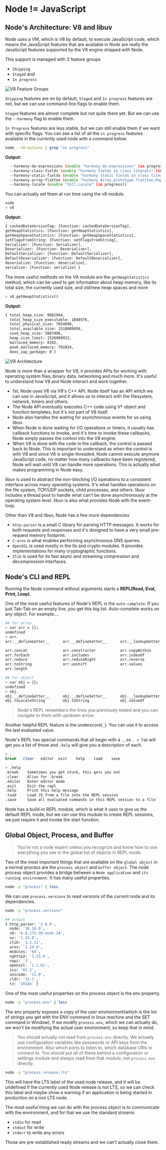 # Node != JavaScript

## Node's Architecture: V8 and libuv

Node uses a VM, which is V8 by default, to execute JavaScript code, which means the JavaScript features that are available in Node are really the JavaScript features supported by the V8 engine shipped with Node.

This support is managed with 3 feature groups
- `Shipping`
- `Staged` and
- `In progress`

![V8 Feature Groups](https://user-images.githubusercontent.com/8571179/57565680-f06daa00-73e3-11e9-9020-6d7281b77f18.png)


`Shipping` features are on by default, `Staged` and `In progress` features are not, but we can use command-line flags to enable them.

`Staged` features are almost complete but not quite there yet. But we can use the `--harmony` flag to enable them.

`In Progress` features are less stable, but we can still enable them if we want with specific flags. You can see a list of all the `in progress` features available in the currently used node with a command below.
```bash
node --v8-options | grep "in progress"
```
**Output:**
```bash
  --harmony-do-expressions (enable "harmony do-expressions" (in progress))
  --harmony-class-fields (enable "harmony fields in class literals" (in progress))
  --harmony-static-fields (enable "harmony static fields in class literals" (in progress))
  --harmony-array-flatten (enable "harmony Array.prototype.flat{ten,Map}" (in progress))
  --harmony-locale (enable "Intl.Locale" (in progress))
```

You can actually set them at run time using the v8 module.
```bash
node
> v8
```
**Output:**
```bash
{ cachedDataVersionTag: [Function: cachedDataVersionTag],
getHeapStatistics: [Function: getHeapStatistics],
getHeapSpaceStatistics: [Function: getHeapSpaceStatistics],
setFlagsFromString: [Function: setFlagsFromString],
Serializer: [Function: Serializer],
Deserializer: [Function: Deserializer],
DefaultSerializer: [Function: DefaultSerializer],
DefaultDeserializer: [Function: DefaultDeserializer],
deserialize: [Function: deserialize],
serialize: [Function: serialize] }
```

The more useful methods on the V8 module are the `getHeapStatistics` method, which can be used to get information about heap memory, like its total size, the currently used size, and old/new heap spaces and more
```bash
> v8.getHeapStatistics()
```
**Output:**
```bash
{ total_heap_size: 9682944,
  total_heap_size_executable: 1048576,
  total_physical_size: 7054096,
  total_available_size: 1518088656,
  used_heap_size: 5867496,
  heap_size_limit: 1526909922,
  malloced_memory: 8192,
  peak_malloced_memory: 702824,
  does_zap_garbage: 0 }
```

![V8 Architecture](https://user-images.githubusercontent.com/8571179/57565652-5443a300-73e3-11e9-8d69-5932f3a07627.png)

Node is more than a wrapper for V8, it provides APIs for working with operating system files, binary data, networking and much more. It's useful to understand how V8 and Node interact and work together. 
- 1st, Node uses V8 via V8's C++ API. Node itself has an API which we can use in JavaScript, and it allows us to interact with the filesystem, network, timers and others.
- The Node API eventually executes C++ code using V* object and function templetes, but it's not part of V8 itself.
- Node also handles the waiting for asynchronous events for us using libuv.
- When Node is done waiting for I/O operations or timers, it usually has callback functions to invoke, and it's time to invoke these callbacks, Node simply passes the control into the V8 engine.
- When V8 is done with the code in the callback, the control is passed back to Node. This is important to understand as when the control is with V8 and since V8 is single-threaded, Node cannot execute anymore JavaScript code, no matter how many callbacks have been registered, Node will wait until V8 can handle more operations. This is actually what makes programming in Node easy.

libuv is used to abstract the non-blocking I/O operations to a consistent interface across many operating systems. It's what handles operations on the file system, TCP/UDP sockets, child processes, and others.
libuv includes a thread pool to handle what can't be done asynchronously at the operating system level.
libuv is also what provides Node with the event-loop.

Other than V8 and libuv, Node has a few more dependencies
- `http-parser` is a small C library for parsing HTTP messages. It works for both requests and responses and it's designed to have a very small pre-request memory footprint.
- `C-ares` is what enables performing asynchronous DNS queries.
- `OpenSSL` is used mostly in the tls and crypto modules. It provides implementations for many cryptographic functions.
- `Zlib` is used for its fast async and streaming compression and decompression interfaces.

## Node's CLI and REPL
Running the Node command without arguments starts a **REPL(Read, Eval, Print, Loop)**.

One of the most useful features of Node's REPL is the `auto-complete`. If you just Tab-Tab on an empty line, you get this big list.
Auto-complete works on any object. For example....
```bash
## for array
> var arr = [];
undefined
> arr.
arr.__defineGetter__      arr.__defineSetter__      arr.__lookupGetter__      arr.__lookupSetter__      arr.__proto__             arr.hasOwnProperty        arr.isPrototypeOf         arr.propertyIsEnumerable  arr.valueOf

arr.concat                arr.constructor           arr.copyWithin            arr.entries               arr.every                 arr.fill                  arr.filter                arr.find                  arr.findIndex
arr.forEach               arr.includes              arr.indexOf               arr.join                  arr.keys                  arr.lastIndexOf           arr.map                   arr.pop                   arr.push
arr.reduce                arr.reduceRight           arr.reverse               arr.shift                 arr.slice                 arr.some                  arr.sort                  arr.splice                arr.toLocaleString
arr.toString              arr.unshift               arr.values                
arr.length

## for object
> var obj = {};
undefined
> obj.
obj.__defineGetter__      obj.__defineSetter__      obj.__lookupGetter__      obj.__lookupSetter__      obj.__proto__             obj.constructor           obj.hasOwnProperty        obj.isPrototypeOf         obj.propertyIsEnumerable
obj.toLocaleString        obj.toString              obj.valueOf 
```

> Node's REPL remembers the lines you previously tested and you can navigate to them with up/down arrow.

Another helpful REPL feature is the underscore(`_`). You can use it to access the last evaluated value.

Node's REPL has special commands that all begin with a `.`, so `. + Tab` will get you a list of those and `.help` will give you a description of each.
```bash
> .
break   clear   editor  exit    help    load    save

> .help
.break    Sometimes you get stuck, this gets you out
.clear    Alias for .break
.editor   Enter editor mode
.exit     Exit the repl
.help     Print this help message
.load     Load JS from a file into the REPL session
.save     Save all evaluated commands in this REPL session to a file
```

Node has a build-in REPL module, which is what it uses to give us the default REPL mode, but we can use this module to create REPL sessions, we just require it and invoke the start function.

## Global Object, Process, and Buffer
> You're not a node expert unless you recognize and know how to use everything you see in the global list of objects in REPL mode.

Two of the most important things that are available on the `global object` in a normal process are the `process object` and `buffer object`.
The node process object provides a bridge between a `Node application` and `its running environment`. It has many useful properties.
```bash
node -p "process" | less
```
We can use `process.versions` to read versions of the current node and its dependencies.
```bash
node -p "process.versions"

## output
{ http_parser: '2.8.0',
  node: '10.10.0',
  v8: '6.8.275.30-node.24',
  uv: '1.23.0',
  zlib: '1.2.11',
  ares: '1.14.0',
  modules: '64',
  nghttp2: '1.33.0',
  napi: '3',
  openssl: '1.1.0i',
  icu: '62.1',
  unicode: '11.0',
  cldr: '33.1',
  tz: '2018e' }
```
One of the most useful properties on the process object is the env property.
```bash
node -p "process.env" | less
```
The env property exposes a copy of the user environment(which is the list of strings you get with the ENV command in linux machine and the SET command in Window).
If we modify `process.env`, which we can actually do, we won't be modifying the actual user environment, so keep that in mind.
> You should actually not read from `process.env` directly. We actually use configuration variables like passwords or API keys from the environment. Also which ports to listen to, which database URIs to connect to. You should put all of these behind a configuration or settings module and always read from that module, not `process.env` directly.

```bash
node -p "process.release.lts"
```
This will have the LTS label of the used node release, and it will be undefined if the currently used Node release is not LTS, so we can check this label and maybe show a warning if an application is being started in production on a non LTS node.

The most useful thing we can do with the process object is to communicate with the environment, and for that we use the standard streams
- `stdin` for read
- `stdout` for write
- `stderr` to write any errors

Those are pre-established ready streams and we can't actually close them.
